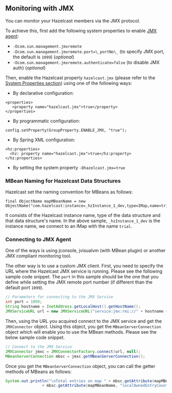 

## Monitoring with JMX

You can monitor your Hazelcast members via the JMX protocol.

To achieve this, first add the following system properties to enable <a href="http://download.oracle.com/javase/1.5.0/docs/guide/management/agent.html" target="_blank">JMX agent</a>:

   - `-Dcom.sun.management.jmxremote`
   - `-Dcom.sun.management.jmxremote.port=\_portNo\_` (to specify JMX port, the default is `1099`) (*optional*)
   - `-Dcom.sun.management.jmxremote.authenticate=false` (to disable JMX auth) (*optional*)


Then, enable the Hazelcast property `hazelcast.jmx` (please refer to the [System Properties section](#system-properties)) using one of the following ways:

- By declarative configuration:
   
```
<properties>
   <property name="hazelcast.jmx">true</property>
</properties>   
```
- By programmatic configuration:
   
`config.setProperty(GroupProperty.ENABLE_JMX, "true");`
   
- By Spring XML configuration:
   
```
<hz:properties>
  <hz: property name="hazelcast.jmx">true</hz:property>
</hz:properties>
```
   
- By setting the system property `-Dhazelcast.jmx=true`
   

### MBean Naming for Hazelcast Data Structures

Hazelcast set the naming convention for MBeans as follows:

```
final ObjectName mapMBeanName = new ObjectName("com.hazelcast:instance=_hzInstance_1_dev,type=IMap,name=trial");
```

It consists of the Hazelcast instance name, type of the data structure and that data structure's name. In the above sample, `_hzInstance_1_dev` is the instance name, we connect to an IMap with the name `trial`. 



### Connecting to JMX Agent

One of the ways is using jconsole, jvisualvm (with MBean plugin) or another JMX compliant monitoring tool.

The other way is to use a custom JMX client. First, you need to specify the URL where the Hazelcast JMX service is running. Please see the following sample code snippet. The `port` in this sample should be the one that you define while setting the JMX remote port number (if different than the default port `1099`).


```java
// Parameters for connecting to the JMX Service
int port = 1099;
String hostname = InetAddress.getLocalHost().getHostName();
JMXServiceURL url = new JMXServiceURL("service:jmx:rmi://" + hostname + ":" + port + "/jndi/rmi://" + hostname + ":" + port + "/jmxrmi");
```

Then, using the URL you acquired connect to the JMX service and get the `JMXConnector` object. Using this object, you get the `MBeanServerConnection` object which will enable you to use the MBean methods. Please see the below sample code snippet.


```java
// Connect to the JMX Service
JMXConnector jmxc = JMXConnectorFactory.connect(url, null);
MBeanServerConnection mbsc = jmxc.getMBeanServerConnection();
```

Once you get the `MBeanServerConnection` object, you can call the getter methods of MBeans as follows:

```java
System.out.println("\nTotal entries on map " + mbsc.getAttribute(mapMBeanName, "name") + " : "
                + mbsc.getAttribute(mapMBeanName, "localOwnedEntryCount"));
```        






